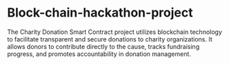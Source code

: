 # Block-chain-hackathon-project
The Charity Donation Smart Contract project utilizes blockchain technology to facilitate transparent and secure donations to charity organizations. It allows donors to contribute directly to the cause, tracks fundraising progress, and promotes accountability in donation management.
